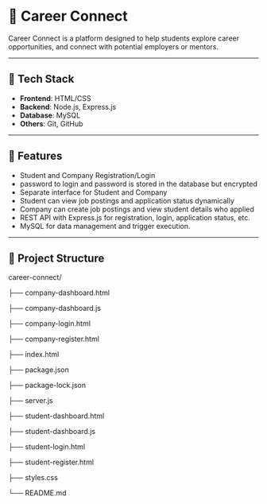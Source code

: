 # 🚀 Career Connect

Career Connect is a platform designed to help students explore career opportunities, and connect with potential employers or mentors.

---

## 🔧 Tech Stack

- **Frontend**: HTML/CSS
- **Backend**: Node.js, Express.js
- **Database**: MySQL
- **Others**: Git, GitHub

---

## 🌟 Features

- Student and Company Registration/Login
- password to login and password is stored in the database but encrypted
- Separate interface for Student and Company 
- Student can view job postings and application status dynamically 
- Company can create job postings and view student details who applied
- REST API with Express.js for registration, login, application status, etc.
- MySQL for data management and trigger execution.
  
---

## 📁 Project Structure

career-connect/

├── company-dashboard.html

├── company-dashboard.js

├── company-login.html

├── company-register.html

├── index.html

├── package.json

├── package-lock.json

├── server.js

├── student-dashboard.html

├── student-dashboard.js

├── student-login.html

├── student-register.html

├── styles.css

└── README.md
